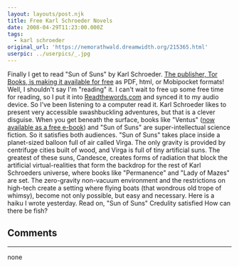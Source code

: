 ```yaml
---
layout: layouts/post.njk
title: Free Karl Schroeder Novels
date: 2008-04-29T11:23:00.000Z
tags: 
  - karl schroeder
original_url: 'https://nemorathwald.dreamwidth.org/215365.html'
userpic: ../userpics/_.jpg
---
```

Finally I get to read "Sun of Suns" by Karl Schroeder. [The publisher, Tor Books, is making it available for free](http://www.tor.com/) as PDF, html, or Mobipocket formats! Well, I shouldn't say I'm "reading" it. I can't wait to free up some free time for reading, so I put it into [Readthewords.com](http://readthewords.com/) and synced it to my audio device. So I've been listening to a computer read it. Karl Schroeder likes to present very accessible swashbuckling adventures, but that is a clever disguise. When you get beneath the surface, books like "Ventus" ([now available as a free e-book](http://www.kschroeder.com/my-books/ventus/free-ebook-version)) and "Sun of Suns" are super-intellectual science fiction. So it satisfies both audiences. "Sun of Suns" takes place inside a planet-sized balloon full of air called Virga. The only gravity is provided by centrifuge cities built of wood, and Virga is full of tiny artificial suns. The greatest of these suns, Candesce, creates forms of radiation that block the artificial virtual-realities that form the backdrop for the rest of Karl Schroeders universe, where books like "Permanence" and "Lady of Mazes" are set. The zero-gravity non-vacuum environment and the restrictions on high-tech create a setting where flying boats (that wondrous old trope of whimsy), become not only possible, but easy and necessary. Here is a haiku I wrote yesterday. Read on, "Sun of Suns" Credulity satisfied How can there be fish?

## Comments

---

none
